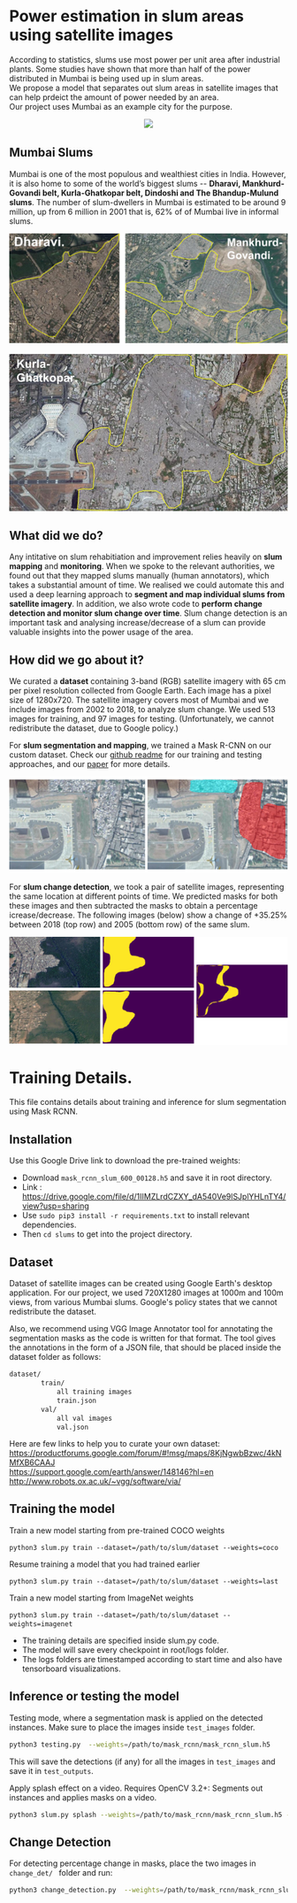 # Power estimation in slum areas using satellite images
According to statistics, slums use most power per unit area after industrial plants. Some studies have shown that more than half of the power distributed in Mumbai is being used up in slum areas. <br/>
We propose a model that separates out slum areas in satellite images that can help prdeict the amount of power needed by an area. <br/>
Our project uses Mumbai as an example city for the purpose.


<p align="center">
  <img src="https://github.com/cbsudux/Mumbai-slum-segmentation/blob/master/assets/images/combined-intro.png" >
</p>

## Mumbai Slums

Mumbai is one of the most populous and wealthiest cities in India. However, it is also home to some of the world’s biggest slums -- **Dharavi, Mankhurd-Govandi belt, Kurla-Ghatkopar belt, Dindoshi and The Bhandup-Mulund slums**. The number of slum-dwellers in Mumbai is estimated to be around 9 million, up from 6 million in 2001 that is, 62% of of Mumbai live in informal slums.

![dharavi-govandi](/assets/images/dh-govandi.png)

![kurla](/assets/images/kurla.jpg)

## What did we do?

Any intitative on slum rehabitiation and improvement relies heavily on **slum mapping** and **monitoring**. When we spoke to the relevant authorities, we found out that they mapped slums manually (human annotators), which takes a substantial amount of time. We realised we could automate this and used a deep learning approach to **segment and map individual slums from satellite imagery**. In addition, we also wrote code to **perform change detection and monitor slum change over time**. Slum change detection is an important task and analysing increase/decrease of a slum can provide valuable insights into the power usage of the area.

## How did we go about it?

We curated a **dataset** containing 3-band (RGB) satellite imagery with 65 cm per pixel resolution
collected from Google Earth. Each image has a pixel size of 1280x720. The satellite imagery covers most of
Mumbai and we include images from 2002 to 2018, to analyze slum change. We used 513 images for training, and 97 images for testing. (Unfortunately, we cannot redistribute the dataset, due to Google policy.)

For **slum segmentation and mapping**, we trained a Mask R-CNN on our custom dataset. Check our [github readme](https://github.com/cbsudux/Mumbai-slum-segmentation/tree/master/slums) for our training and testing approaches, and our [paper](https://arxiv.org/abs/1811.07896) for more details.  

![kurla result](/assets/images/kurla-result_2.png)

For **slum change detection**, we took a pair of satellite images, representing the same location at different points of time. We predicted masks for both these images and then subtracted the masks to obtain a percentage icrease/decrease. The following images (below) show a change of +35.25% between 2018 (top row) and 2005 (bottom row) of the same slum.    

![change result](/assets/images/change.png)

# Training Details.

This file contains details about training and inference for slum segmentation using Mask RCNN.



## Installation
Use this Google Drive link to download the pre-trained weights: 
* Download `mask_rcnn_slum_600_00128.h5` and save it in root directory.
* Link : https://drive.google.com/file/d/1IIMZLrdCZXY_dA540Ve9lSJplYHLnTY4/view?usp=sharing
* Use `sudo pip3 install -r requirements.txt` to install relevant dependencies.
* Then `cd slums` to get into the project directory.

## Dataset
Dataset of satellite images can be created using Google Earth's desktop application. For our project, we used 720X1280 images at 1000m and 100m views, from various Mumbai slums. Google's policy states that we cannot redistribute the dataset. 

Also, we recommend using VGG Image Annotator tool for annotating the segmentation masks as the code is written for that format. The tool gives the annotations in the form of a JSON file, that should be placed inside the dataset folder as follows:
```
dataset/
        train/
            all training images
            train.json
        val/
            all val images
            val.json
```

Here are few links to help you to curate your own dataset: <br>
https://productforums.google.com/forum/#!msg/maps/8KjNgwbBzwc/4kNMfXB6CAAJ <br>
https://support.google.com/earth/answer/148146?hl=en <br>
http://www.robots.ox.ac.uk/~vgg/software/via/ <br>
## Training the model

Train a new model starting from pre-trained COCO weights
```
python3 slum.py train --dataset=/path/to/slum/dataset --weights=coco
```

Resume training a model that you had trained earlier
```
python3 slum.py train --dataset=/path/to/slum/dataset --weights=last
```

Train a new model starting from ImageNet weights
```
python3 slum.py train --dataset=/path/to/slum/dataset --weights=imagenet
```

* The training details are specified inside slum.py code.
* The model will save every checkpoint in root/logs folder.
* The logs folders are timestamped according to start time and also have tensorboard visualizations.


## Inference or testing the model
Testing mode, where a segmentation mask is applied on the detected instances. Make sure to place the images inside ```test_images``` folder.

```bash
python3 testing.py  --weights=/path/to/mask_rcnn/mask_rcnn_slum.h5 
```
This will save the detections (if any) for all the images in `test_images` and save it in `test_outputs`.

Apply splash effect on a video. Requires OpenCV 3.2+:
Segments out instances and applies masks on a video.
```bash
python3 slum.py splash --weights=/path/to/mask_rcnn/mask_rcnn_slum.h5 --video=<file name or URL>
```
## Change Detection
For detecting percentage change in masks, place the two images in ```change_det/ ``` folder and run:

```bash
python3 change_detection.py  --weights=/path/to/mask_rcnn/mask_rcnn_slum.h5 
```
